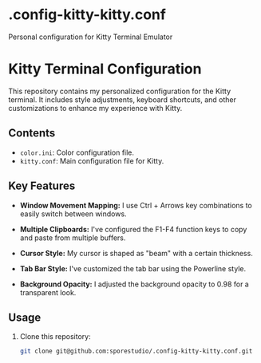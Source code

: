 # .config-kitty-kitty.conf
Personal configuration for Kitty Terminal Emulator

# Kitty Terminal Configuration

This repository contains my personalized configuration for the Kitty terminal. It includes style adjustments, keyboard shortcuts, and other customizations to enhance my experience with Kitty.

## Contents

- `color.ini`: Color configuration file.
- `kitty.conf`: Main configuration file for Kitty.

## Key Features

- **Window Movement Mapping:** I use Ctrl + Arrows key combinations to easily switch between windows.

- **Multiple Clipboards:** I've configured the F1-F4 function keys to copy and paste from multiple buffers.

- **Cursor Style:** My cursor is shaped as "beam" with a certain thickness.

- **Tab Bar Style:** I've customized the tab bar using the Powerline style.

- **Background Opacity:** I adjusted the background opacity to 0.98 for a transparent look.

## Usage

1. Clone this repository:
   ```bash
   git clone git@github.com:sporestudio/.config-kitty-kitty.conf.git

